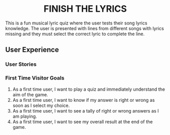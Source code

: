 <h1 align="center">FINISH THE LYRICS</h1>

This is a fun musical lyric quiz where the user tests their song lyrics knowledge.  The user is presented with lines from different songs with lyrics missing and they must select the correct lyric to complete the line.  

## User Experience 


### User Stories 


### First Time Visitor Goals

1. As a first time user, I want to play a quiz and immediately understand the aim of the game.
2. As a first time user, I want to know if my answer is right or wrong as soon as I select my choice.  
3.  As a first time user, I want to see a tally of right or wrong answers as I am playing.
4.  As a first time user, I want to see my overall result at the end of the game.